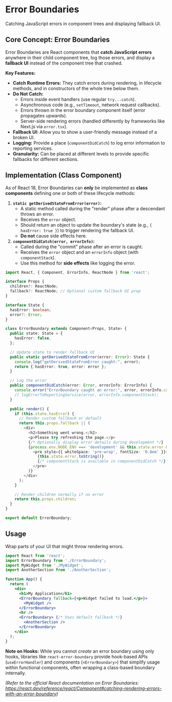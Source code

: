 # Error Boundaries

Catching JavaScript errors in component trees and displaying fallback UI.

## Core Concept: Error Boundaries

Error Boundaries are React components that **catch JavaScript errors** anywhere in their child component tree, log those errors, and display a **fallback UI** instead of the component tree that crashed.

**Key Features:**

*   **Catch Runtime Errors:** They catch errors during rendering, in lifecycle methods, and in constructors of the whole tree below them.
*   **Do Not Catch:**
    *   Errors inside event handlers (use regular `try...catch`).
    *   Asynchronous code (e.g., `setTimeout`, network request callbacks).
    *   Errors thrown in the error boundary component itself (error propagates upwards).
    *   Server-side rendering errors (handled differently by frameworks like Next.js via `error.tsx`).
*   **Fallback UI:** Allow you to show a user-friendly message instead of a broken UI.
*   **Logging:** Provide a place (`componentDidCatch`) to log error information to reporting services.
*   **Granularity:** Can be placed at different levels to provide specific fallbacks for different sections.

## Implementation (Class Component)

As of React 18, Error Boundaries can **only** be implemented as **class components** defining one or both of these lifecycle methods:

1.  **`static getDerivedStateFromError(error)`:**
    *   A static method called during the "render" phase after a descendant throws an error.
    *   Receives the `error` object.
    *   Should return an object to update the boundary's state (e.g., `{ hasError: true }`) to trigger rendering the fallback UI.
    *   **Do not** cause side effects here.
2.  **`componentDidCatch(error, errorInfo)`:**
    *   Called during the "commit" phase after an error is caught.
    *   Receives the `error` object and an `errorInfo` object (with `componentStack`).
    *   Use this method for **side effects** like logging the error.

```typescript
import React, { Component, ErrorInfo, ReactNode } from 'react';

interface Props {
  children?: ReactNode;
  fallback?: ReactNode; // Optional custom fallback UI prop
}

interface State {
  hasError: boolean;
  error?: Error;
}

class ErrorBoundary extends Component<Props, State> {
  public state: State = {
    hasError: false,
  };

  // Update state to render fallback UI
  public static getDerivedStateFromError(error: Error): State {
    console.log("getDerivedStateFromError caught:", error);
    return { hasError: true, error: error };
  }

  // Log the error
  public componentDidCatch(error: Error, errorInfo: ErrorInfo) {
    console.error("ErrorBoundary caught an error:", error, errorInfo.componentStack);
    // logErrorToReportingService(error, errorInfo.componentStack);
  }

  public render() {
    if (this.state.hasError) {
      // Render custom fallback or default
      return this.props.fallback || (
        <div>
          <h2>Something went wrong.</h2>
          <p>Please try refreshing the page.</p>
          {/* Optionally display error details during development */}
          {process.env.NODE_ENV === 'development' && this.state.error && (
            <pre style={{ whiteSpace: 'pre-wrap', fontSize: '0.8em' }}>
              {this.state.error.toString()}
              {/* componentStack is available in componentDidCatch */}
            </pre>
          )}
        </div>
      );
    }

    // Render children normally if no error
    return this.props.children;
  }
}

export default ErrorBoundary;
```

## Usage

Wrap parts of your UI that might throw rendering errors.

```jsx
import React from 'react';
import ErrorBoundary from './ErrorBoundary';
import MyWidget from './MyWidget';
import AnotherSection from './AnotherSection';

function App() {
  return (
    <div>
      <h1>My Application</h1>
      <ErrorBoundary fallback={<p>Widget failed to load.</p>}>
        <MyWidget />
      </ErrorBoundary>
      <hr />
      <ErrorBoundary> {/* Uses default fallback */}
        <AnotherSection />
      </ErrorBoundary>
    </div>
  );
}
```

**Note on Hooks:** While you cannot *create* an error boundary using only hooks, libraries like `react-error-boundary` provide hook-based APIs (`useErrorHandler`) and components (`<ErrorBoundary>`) that simplify usage within functional components, often wrapping a class-based boundary internally.

*(Refer to the official React documentation on Error Boundaries: https://react.dev/reference/react/Component#catching-rendering-errors-with-an-error-boundary)*
